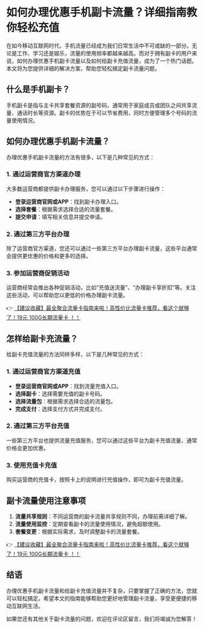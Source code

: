 # 如何办理优惠手机副卡流量？详细指南教你轻松充值

在如今移动互联网时代，手机流量已经成为我们日常生活中不可或缺的一部分。无论是工作、学习还是娱乐，流量的使用频率都越来越高。而对于拥有副卡的用户来说，如何办理优惠手机副卡流量以及如何给副卡充值流量，成为了一个热门话题。本文将为您提供详细的解决方案，帮助您轻松搞定副卡流量问题。

## 什么是手机副卡？

手机副卡是指与主卡共享套餐资源的副号码，通常用于家庭成员或团队之间共享流量、通话时长等资源。副卡的优势在于可以节省费用，同时方便管理多个号码的流量使用情况。

## 如何办理优惠手机副卡流量？

办理优惠手机副卡流量的方法有很多，以下是几种常见的方式：

### 1. 通过运营商官方渠道办理
大多数运营商都提供副卡办理服务，您可以通过以下步骤进行操作：
- **登录运营商官网或APP**：找到副卡办理入口。
- **选择套餐**：根据需求选择合适的流量套餐。
- **提交申请**：填写相关信息并提交申请。

### 2. 通过第三方平台办理
除了运营商官方渠道，您还可以通过一些第三方平台办理副卡流量，这些平台通常会提供更优惠的价格和更多的选择。

### 3. 参加运营商促销活动
运营商经常会推出各种促销活动，比如“充值送流量”、“办理副卡享折扣”等。关注这些活动，可以帮助您以更低的价格办理副卡流量。

👉 [【建议收藏】最全聚合流量卡指南来啦！高性价比流量卡推荐，看这个就够了！19元 100G长期流量卡 ！！](https://bit.ly/Liuliangka)

## 怎样给副卡充流量？

给副卡充值流量的方法同样多样，以下是几种常见的方式：

### 1. 通过运营商官方渠道充值
- **登录运营商官网或APP**：找到流量充值入口。
- **选择副卡**：选择需要充值的副卡号码。
- **选择流量包**：根据需求选择合适的流量包。
- **完成支付**：选择支付方式并完成支付。

### 2. 通过第三方平台充值
一些第三方平台也提供流量充值服务，您可以通过这些平台为副卡充值流量，通常价格会更加优惠。

### 3. 使用充值卡充值
购买运营商的充值卡，按照卡上的说明进行充值操作，即可为副卡充值流量。

## 副卡流量使用注意事项

1. **流量共享规则**：不同运营商的副卡流量共享规则不同，办理前需详细了解。
2. **流量使用监控**：定期查看副卡的流量使用情况，避免超额使用。
3. **套餐变更**：根据实际需求，及时调整副卡的流量套餐。

👉 [【建议收藏】最全聚合流量卡指南来啦！高性价比流量卡推荐，看这个就够了！19元 100G长期流量卡 ！！](https://bit.ly/Liuliangka)

## 结语

办理优惠手机副卡流量和给副卡充值流量并不复杂，只要掌握了正确的方法，您就可以轻松搞定。希望本文的指南能够帮助您更好地管理副卡流量，享受更便捷的移动互联网生活。

如果您还有其他关于副卡流量的问题，欢迎在评论区留言，我们将竭诚为您解答！